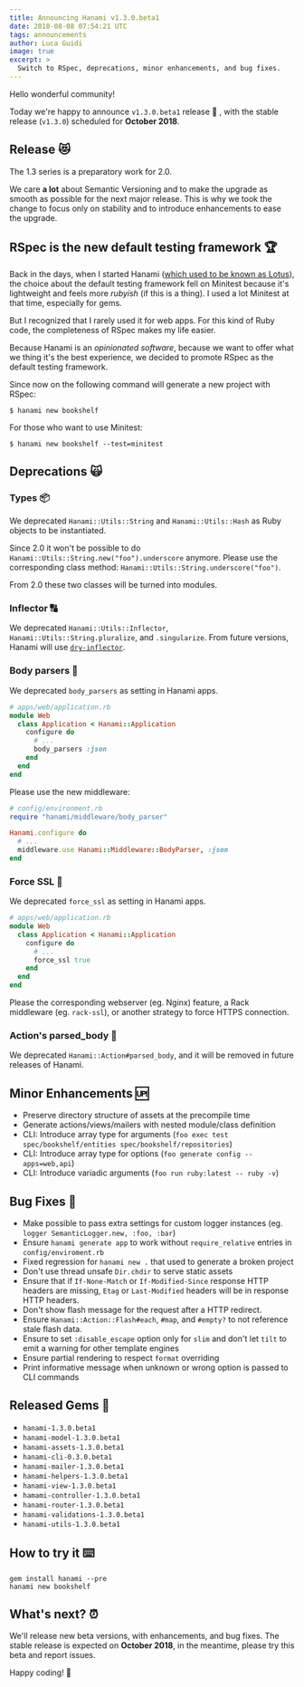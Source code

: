 ```yaml
---
title: Announcing Hanami v1.3.0.beta1
date: 2018-08-08 07:54:21 UTC
tags: announcements
author: Luca Guidi
image: true
excerpt: >
  Switch to RSpec, deprecations, minor enhancements, and bug fixes.
---
```


Hello wonderful community!

Today we're happy to announce `v1.3.0.beta1` release 🙌 , with the stable release (`v1.3.0`) scheduled for **October 2018**.

## Release 😻

The 1.3 series is a preparatory work for 2.0.

We care **a lot** about Semantic Versioning and to make the upgrade as smooth as possible for the next major release.
This is why we took the change to focus only on stability and to introduce enhancements to ease the upgrade.

## RSpec is the new default testing framework 🏆

Back in the days, when I started Hanami ([which used to be known as Lotus](/blog/2016/01/22/lotus-is-now-hanami)), the choice about the default testing framework fell on Minitest because it's lightweight and feels more _rubyish_ (if this is a thing). I used a lot Minitest at that time, especially for gems.

But I recognized that I rarely used it for web apps. For this kind of Ruby code, the completeness of RSpec makes my life easier.

Because Hanami is an _opinionated software_, because we want to offer what we thing it's the best experience, we decided to promote RSpec as the default testing framework.

Since now on the following command will generate a new project with RSpec:

```shell
$ hanami new bookshelf
```

For those who want to use Minitest:

```shell
$ hanami new bookshelf --test=minitest
```

## Deprecations 🙀

### Types 📦

We deprecated `Hanami::Utils::String` and `Hanami::Utils::Hash` as Ruby objects to be instantiated.

Since 2.0 it won't be possible to do `Hanami::Utils::String.new("foo").underscore` anymore.
Please use the corresponding class method: `Hanami::Utils::String.underscore("foo")`.

From 2.0 these two classes will be turned into modules.

### Inflector 🔠

We deprecated `Hanami::Utils::Inflector`, `Hanami::Utils::String.pluralize`, and `.singularize`.
From future versions, Hanami will use [`dry-inflector`](http://dry-rb.org/gems/dry-inflector/).

### Body parsers 📃

We deprecated `body_parsers` as setting in Hanami apps.

```ruby
# apps/web/application.rb
module Web
  class Application < Hanami::Application
    configure do
      # ...
      body_parsers :json
    end
  end
end
```

Please use the new middleware:

```ruby
# config/environment.rb
require "hanami/middleware/body_parser"

Hanami.configure do
  # ...
  middleware.use Hanami::Middleware::BodyParser, :json
end
```

### Force SSL 💪

We deprecated `force_ssl` as setting in Hanami apps.

```ruby
# apps/web/application.rb
module Web
  class Application < Hanami::Application
    configure do
      # ...
      force_ssl true
    end
  end
end
```

Please the corresponding webserver (eg. Nginx) feature, a Rack middleware (eg. `rack-ssl`), or another strategy to force HTTPS connection.

### Action's parsed_body 🚫

We deprecated `Hanami::Action#parsed_body`, and it will be removed in future releases of Hanami.

## Minor Enhancements 🆙

  * Preserve directory structure of assets at the precompile time
  * Generate actions/views/mailers with nested module/class definition
  * CLI: Introduce array type for arguments (`foo exec test spec/bookshelf/entities spec/bookshelf/repositories`)
  * CLI: Introduce array type for options (`foo generate config --apps=web,api`)
  * CLI: Introduce variadic arguments (`foo run ruby:latest -- ruby -v`)

## Bug Fixes 🐞

  * Make possible to pass extra settings for custom logger instances (eg. `logger SemanticLogger.new, :foo, :bar`)
  * Ensure `hanami generate app` to work without `require_relative` entries in `config/enviroment.rb`
  * Fixed regression for `hanami new .` that used to generate a broken project
  * Don't use thread unsafe `Dir.chdir` to serve static assets
  * Ensure that if `If-None-Match` or `If-Modified-Since` response HTTP headers are missing, `Etag` or `Last-Modified` headers will be in response HTTP headers.
  * Don't show flash message for the request after a HTTP redirect.
  * Ensure `Hanami::Action::Flash#each`, `#map`, and `#empty?` to not reference stale flash data.
  * Ensure to set `:disable_escape` option only for `slim` and don't let `tilt` to emit a warning for other template engines
  * Ensure partial rendering to respect `format` overriding
  * Print informative message when unknown or wrong option is passed to CLI commands

## Released Gems 💎

  * `hanami-1.3.0.beta1`
  * `hanami-model-1.3.0.beta1`
  * `hanami-assets-1.3.0.beta1`
  * `hanami-cli-0.3.0.beta1`
  * `hanami-mailer-1.3.0.beta1`
  * `hanami-helpers-1.3.0.beta1`
  * `hanami-view-1.3.0.beta1`
  * `hamami-controller-1.3.0.beta1`
  * `hanami-router-1.3.0.beta1`
  * `hanami-validations-1.3.0.beta1`
  * `hanami-utils-1.3.0.beta1`

## How to try it ⌨️

```shell
gem install hanami --pre
hanami new bookshelf
```

## What's next? ⏰

We'll release new beta versions, with enhancements, and bug fixes.
The stable release is expected on **October 2018**, in the meantime, please try this beta and report issues.

Happy coding! 🌸
